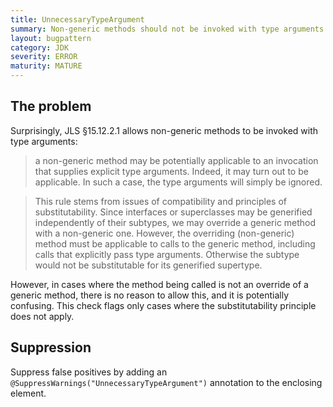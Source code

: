 ```yaml
---
title: UnnecessaryTypeArgument
summary: Non-generic methods should not be invoked with type arguments
layout: bugpattern
category: JDK
severity: ERROR
maturity: MATURE
---
```


<!--
*** AUTO-GENERATED, DO NOT MODIFY ***
To make changes, edit the @BugPattern annotation or the explanation in docs/bugpattern.
-->

## The problem
Surprisingly, JLS §15.12.2.1 allows non-generic methods to be invoked with type
arguments:

> a non-generic method may be potentially applicable to an invocation that
> supplies explicit type arguments. Indeed, it may turn out to be applicable.
> In such a case, the type arguments will simply be ignored.

> This rule stems from issues of compatibility and principles of
> substitutability.  Since interfaces or superclasses may be generified
> independently of their subtypes, we may override a generic method with a
> non-generic one. However, the overriding (non-generic) method must be
> applicable to calls to the generic method, including calls that explicitly
> pass type arguments. Otherwise the subtype would not be substitutable for its
> generified supertype.

However, in cases where the method being called is not an override of a generic
method, there is no reason to allow this, and it is potentially confusing.
This check flags only cases where the substitutability principle does not
apply.

## Suppression
Suppress false positives by adding an `@SuppressWarnings("UnnecessaryTypeArgument")` annotation to the enclosing element.
